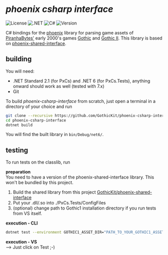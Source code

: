 # _phoenix csharp interface_

![License](https://img.shields.io/github/license/GothicKit/phoenix-java-interface?label=License&color=important)
![.NET](https://img.shields.io/static/v1?label=.NET+Standard&message=2.1&color=informational)
![C#](https://img.shields.io/static/v1?label=C%23&message=8&color=informational)
![Version](https://img.shields.io/github/v/tag/GothicKit/phoenix-csharp-interface?label=Version&sort=semver)

C# bindings for the [phoenix](https://github.com/lmichaelis/phoenix) library for parsing game assets of
[PiranhaBytes'](https://www.piranha-bytes.com/) early 2000's games [Gothic](https://en.wikipedia.org/wiki/Gothic_(video_game))
and [Gothic II](https://en.wikipedia.org/wiki/Gothic_II). This library is based on [phoenix-shared-interface](https://github.com/GothicKit/phoenix-shared-interface).

## building

You will need:

* .NET Standard 2.1 (for PxCs) and .NET 6 (for PxCs.Tests), anything onward should work as well (tested with 7.x)
* Git

To build _phoenix-csharp-interface_ from scratch, just open a terminal in a directory of your choice and run

```bash
git clone --recursive https://github.com/GothicKit/phoenix-csharp-interface
cd phoenix-csharp-interface
dotnet build
```

You will find the built library in `bin/Debug/net6/`.


## testing


To run tests on the classlib, run

**preparation**  
You need to have a version of the phoenix-shared-interface library. This won't be bundled by this project.
1. Build the shared library from this project [GothicKit/phoenix-shared-interface](https://github.com/GothicKit/phoenix-shared-interface)
2. Put your .dll/.so into ./PxCs.Tests/ConfigFiles
3. (optional) change path to Gothic1 installation directory if you run tests from VS itself.


**execution - CLI**  
```sh
dotnet test --environment GOTHIC1_ASSET_DIR="PATH_TO_YOUR_GOTHIC1_ASSETS_ROOT_FOLDER"
```

**execution - VS**  
--> Just click on Test ;-)